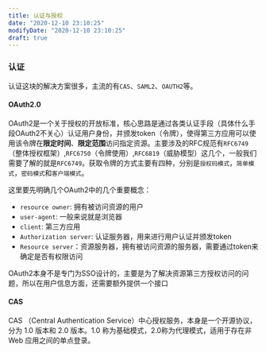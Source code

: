 ```yaml
---
title: 认证与授权
date: "2020-12-10 23:10:25"
modifyDate: "2020-12-10 23:10:25"
draft: true
---
```

### 认证

认证这块的解决方案很多，主流的有`CAS`、`SAML2`、`OAUTH2`等。

#### OAuth2.0

OAuth2是一个关于授权的开放标准，核心思路是通过各类认证手段（具体什么手段OAuth2不关心）认证用户身份，并颁发token（令牌），使得第三方应用可以使用该令牌在**限定时间**、**限定范围**访问指定资源。主要涉及的RFC规范有`RFC6749`（整体授权框架）,`RFC6750`（令牌使用）,`RFC6819`（威胁模型）这几个，一般我们需要了解的就是`RFC6749`。获取令牌的方式主要有四种，分别是`授权码模式`，`简单模式`，`密码模式`和`客户端模式`。

这里要先明确几个OAuth2中的几个重要概念：

- `resource owner`: 拥有被访问资源的用户
- `user-agent`: 一般来说就是浏览器
- `client`: 第三方应用
- `Authorization server`: 认证服务器，用来进行用户认证并颁发token
- `Resource server`：资源服务器，拥有被访问资源的服务器，需要通过token来确定是否有权限访问

OAuth2本身不是专门为SSO设计的，主要是为了解决资源第三方授权访问的问题，所以在用户信息方面，还需要额外提供一个接口

#### CAS

CAS （Central Authentication Service）中心授权服务，本身是一个开源协议，分为 1.0 版本和 2.0 版本。1.0 称为基础模式，2.0称为代理模式，适用于存在非 Web 应用之间的单点登录。
